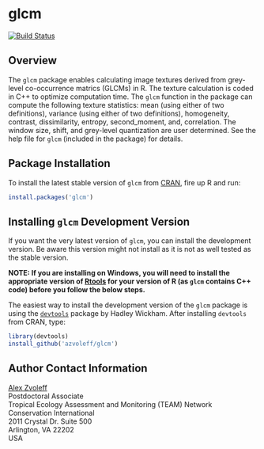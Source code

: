 # glcm

[![Build Status](https://travis-ci.org/azvoleff/glcm.png)](https://travis-ci.org/azvoleff/glcm)

## Overview

The `glcm` package enables calculating image textures derived from grey-level
co-occurrence matrics (GLCMs) in R. The texture calculation is coded in C++
to optimize computation time. The `glcm` function in the package can compute 
the following texture statistics: mean (using either of two definitions), 
variance (using either of two definitions), homogeneity, contrast, 
dissimilarity, entropy, second_moment, and, correlation. The window size,
shift, and grey-level quantization are user determined. See the help file for 
`glcm` (included in the package) for details.

## Package Installation

To install the latest stable version of `glcm` from 
[CRAN](http://cran.r-project.org/web/packages/glcm/index.html), fire up R and 
run:

```R
install.packages('glcm')
```

## Installing `glcm` Development Version

If you want the very latest version of `glcm`, you can install the development 
version. Be aware this version might not install as it is not as well tested as 
the stable version.

**NOTE: If you are installing on Windows, you will need to install the 
appropriate version of [Rtools](http://cran.r-project.org/bin/windows/Rtools/) 
for your version of R (as `glcm` contains C++ code) before you follow the 
below steps.**

The easiest way to install the development version of the `glcm` package is 
using the 
[`devtools`](http://cran.r-project.org/web/packages/devtools/index.html) 
package by Hadley Wickham. After installing `devtools` from CRAN, type:

```R
library(devtools)
install_github('azvoleff/glcm')
```

## Author Contact Information

[Alex Zvoleff](mailto:azvoleff@conservation.org)  
Postdoctoral Associate  
Tropical Ecology Assessment and Monitoring (TEAM) Network  
Conservation International  
2011 Crystal Dr. Suite 500  
Arlington, VA 22202  
USA
